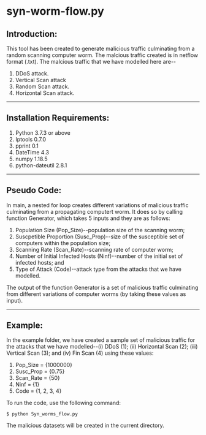 # syn-worm-flow.py

## Introduction:
 
This tool has been created to generate malicious traffic culminating from a random scanning computer 
worm. The malcious traffic created is in netflow format (.txt). The malcious traffic that we 
have modelled here are--

1. DDoS attack.
2. Vertical Scan attack
3. Random Scan attack.
4. Horizontal Scan attack.

---
## Installation Requirements:

1. Python 3.7.3 or above
2. Iptools 0.7.0
3. pprint 0.1
4. DateTime 4.3
5. numpy 1.18.5
6. python-dateutil 2.8.1

---

## Pseudo Code: 

In main, a nested for loop creates different variations of malicious traffic culminating from a 
propagating computert worm. It does so by calling function Generator, which takes 5 inputs and they 
are as follows:

1. Population Size (Pop_Size)--population size of the scanning worm;
2. Suscpetible Proportion (Susc_Prop)--size of the susceptible set of computers within the population size; 
3. Scanning Rate (Scan_Rate)--scanning rate of computer worm;
4. Number of Initial Infected Hosts (Ninf)--number of the initial set of infected hosts; and
5. Type of Attack (Code)--attack type from the attacks that we have modelled.

The output of the function Generator is a set of malicious traffic culminating from different variations of 
computer worms (by taking these values as input).  

---

## Example:
	
In the example folder, we have created a sample set of malicious traffic for the attacks that we have 
modelled--(i) DDoS (1); (ii) Horizontal Scan (2); (iii) Vertical Scan (3); and (iv) Fin Scan (4) using 
these values:

1. Pop_Size    = {1000000}
2. Susc_Prop   = {0.75}
3. Scan_Rate   = {50}
4. Ninf        = {1}
5. Code        = {1, 2, 3, 4}

To run the code, use the following command:

	$ python Syn_worms_flow.py

The malicious datasets will be created in the current directory.
